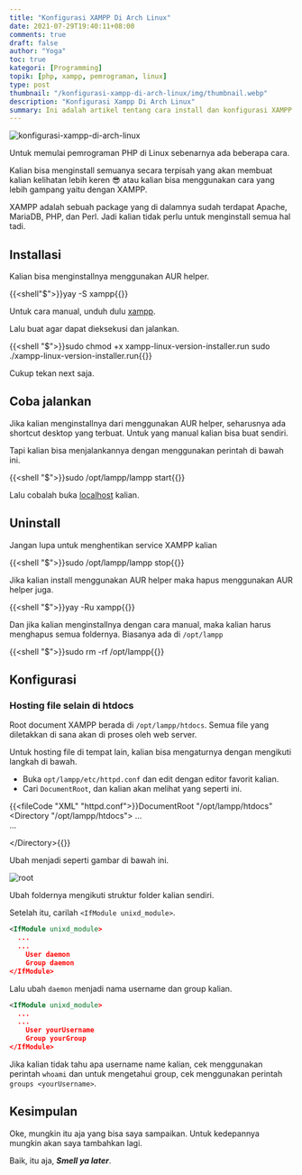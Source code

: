 ```yaml
---
title: "Konfigurasi XAMPP Di Arch Linux"
date: 2021-07-29T19:40:11+08:00
comments: true
draft: false
author: "Yoga"
toc: true
kategori: [Programming]
topik: [php, xampp, pemrograman, linux]
type: post
thumbnail: "/konfigurasi-xampp-di-arch-linux/img/thumbnail.webp"
description: "Konfigurasi Xampp Di Arch Linux"
summary: Ini adalah artikel tentang cara install dan konfigurasi XAMPP di Arch Linux
---
```


![konfigurasi-xampp-di-arch-linux](/konfigurasi-xampp-di-arch-linux/img/thumbnail.webp)

Untuk memulai pemrograman PHP di Linux sebenarnya ada beberapa cara. 

Kalian bisa menginstall semuanya secara terpisah yang akan membuat kalian kelihatan lebih keren 😎 atau kalian bisa
menggunakan cara yang lebih gampang yaitu dengan XAMPP.

XAMPP adalah sebuah package yang di dalamnya sudah terdapat Apache, MariaDB, PHP, dan Perl. Jadi kalian tidak perlu untuk menginstall semua hal tadi.

## Installasi

Kalian bisa menginstallnya menggunakan AUR helper.

{{<shell"$">}}yay -S xampp{{</shell>}}

Untuk cara manual, unduh dulu [xampp](https://www.apachefriends.org/index.html).

Lalu buat agar dapat dieksekusi dan jalankan.

{{<shell "$">}}sudo chmod +x xampp-linux-version-installer.run
sudo ./xampp-linux-version-installer.run{{</shell>}}

Cukup tekan next saja.

## Coba jalankan

Jika kalian menginstallnya dari menggunakan AUR helper, seharusnya ada shortcut desktop yang terbuat. Untuk yang manual kalian bisa buat sendiri.

Tapi kalian bisa menjalankannya dengan menggunakan perintah di bawah ini.

{{<shell "$">}}sudo /opt/lampp/lampp start{{</shell>}}

Lalu cobalah buka [localhost](http://localhost) kalian.

## Uninstall

Jangan lupa untuk menghentikan service XAMPP kalian

{{<shell "$">}}sudo /opt/lampp/lampp stop{{</shell>}}

Jika kalian install menggunakan AUR helper maka hapus menggunakan AUR helper juga.

{{<shell "$">}}yay -Ru xampp{{</shell>}}

Dan jika kalian menginstallnya dengan cara manual, maka kalian harus menghapus semua foldernya. Biasanya ada di `/opt/lampp`

{{<shell "$">}}sudo rm -rf /opt/lampp{{</shell>}}

## Konfigurasi

### Hosting file selain di htdocs

Root document XAMPP berada di `/opt/lampp/htdocs`. Semua file yang diletakkan di sana akan di proses oleh web server.

Untuk hosting file di tempat lain, kalian bisa mengaturnya dengan mengikuti langkah di bawah.

+ Buka `opt/lampp/etc/httpd.conf` dan edit dengan editor favorit kalian.
+ Cari `DocumentRoot`, dan kalian akan melihat yang seperti ini.

{{<fileCode "XML" "httpd.conf">}}DocumentRoot "/opt/lampp/htdocs"
&lt;Directory "/opt/lampp/htdocs">
    ...    
    ...

&lt;/Directory>{{</fileCode>}}

Ubah menjadi seperti gambar di bawah ini.

![root](/konfigurasi-xampp-di-arch-linux/img/root.webp)

Ubah foldernya mengikuti struktur folder kalian sendiri.

Setelah itu, carilah `<IfModule unixd_module>`.

```XML
<IfModule unixd_module>
  ...  
  ...
    User daemon
    Group daemon
</IfModule>
```

Lalu ubah `daemon` menjadi nama username dan group kalian.

```XML
<IfModule unixd_module>
  ...  
  ...
    User yourUsername
    Group yourGroup
</IfModule>
```

Jika kalian tidak tahu apa username name kalian, cek menggunakan perintah `whoami` dan untuk mengetahui group, cek menggunakan perintah `groups <yourUsername>`.


## Kesimpulan

Oke, mungkin itu aja yang bisa saya sampaikan. Untuk kedepannya mungkin akan saya tambahkan lagi.

Baik, itu aja, **_Smell ya later_**.
